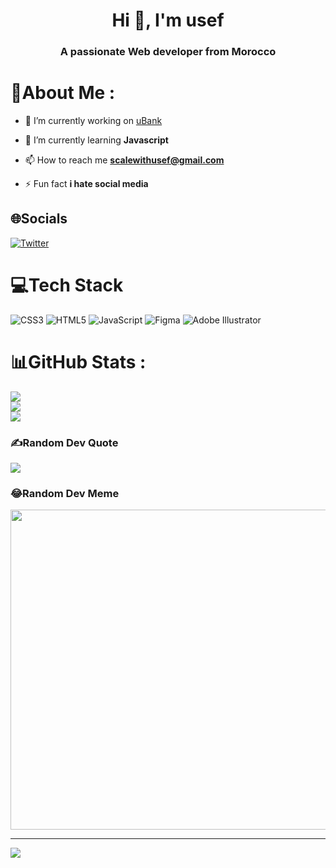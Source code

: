 <h1 align="center">Hi 👋, I'm usef</h1>
<h3 align="center">A passionate Web developer from Morocco</h3>

# 💫About Me :

- 🔭 I’m currently working on [uBank](https://github.com/n53337/ubnk)

- 🌱 I’m currently learning **Javascript**

- 📫 How to reach me **scalewithusef@gmail.com**

- ⚡ Fun fact **i hate social media**

## 🌐Socials
[![Twitter](https://img.shields.io/badge/Twitter-%231DA1F2.svg?logo=Twitter&logoColor=white)](https://twitter.com/n_53337) 

# 💻Tech Stack
![CSS3](https://img.shields.io/badge/css3-%231572B6.svg?style=for-the-badge&logo=css3&logoColor=white) ![HTML5](https://img.shields.io/badge/html5-%23E34F26.svg?style=for-the-badge&logo=html5&logoColor=white) ![JavaScript](https://img.shields.io/badge/javascript-%23323330.svg?style=for-the-badge&logo=javascript&logoColor=%23F7DF1E) 	![Figma](https://img.shields.io/badge/figma-%23F24E1E.svg?style=for-the-badge&logo=figma&logoColor=white) ![Adobe Illustrator](https://img.shields.io/badge/adobeillustrator-%23FF9A00.svg?style=for-the-badge&logo=adobeillustrator&logoColor=white)
# 📊GitHub Stats :
![](https://github-readme-stats.vercel.app/api?username=n53337&theme=radical&hide_border=false&include_all_commits=true&count_private=true)<br/>
![](https://github-readme-streak-stats.herokuapp.com/?user=n53337&theme=radical&hide_border=false)<br/>
![](https://github-readme-stats.vercel.app/api/top-langs/?username=n53337&theme=radical&hide_border=false&include_all_commits=true&count_private=true&layout=compact)

### ✍️Random Dev Quote
![](https://quotes-github-readme.vercel.app/api?type=horizontal&theme=radical)

### 😂Random Dev Meme
<img src="https://random-memer.herokuapp.com/" width="512px"/>

---
[![](https://visitcount.itsvg.in/api?id=n53337&icon=0&color=6)](https://visitcount.itsvg.in)
